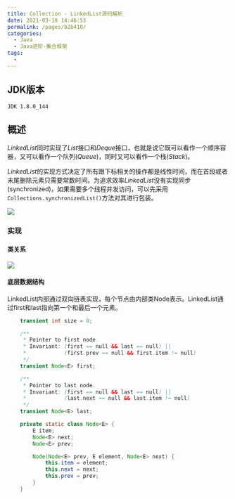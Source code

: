 ```yaml
---
title: Collection - LinkedList源码解析
date: 2021-03-18 14:46:53
permalink: /pages/b2b410/
categories:
  - Java
  - Java进阶-集合框架
tags:
  - 
---
```


## JDK版本

```
JDK 1.8.0_144
```

## 概述

 *LinkedList*同时实现了*List*接口和*Deque*接口，也就是说它既可以看作一个顺序容器，又可以看作一个队列(*Queue*)，同时又可以看作一个栈(*Stack*)。 

*LinkedList*的实现方式决定了所有跟下标相关的操作都是线性时间，而在首段或者末尾删除元素只需要常数时间。为追求效率*LinkedList*没有实现同步(synchronized)，如果需要多个线程并发访问，可以先采用`Collections.synchronizedList()`方法对其进行包装。

![](../img/01_02_00.png)

### 实现

#### 类关系

![](../img/01_02_01.png)

#### 底层数据结构

LinkedList内部通过双向链表实现，每个节点由内部类Node表示。LinkedList通过first和last指向第一个和最后一个元素。

```java
 	transient int size = 0;

    /**
     * Pointer to first node.
     * Invariant: (first == null && last == null) ||
     *            (first.prev == null && first.item != null)
     */
    transient Node<E> first;

    /**
     * Pointer to last node.
     * Invariant: (first == null && last == null) ||
     *            (last.next == null && last.item != null)
     */
    transient Node<E> last;

	private static class Node<E> {
        E item;
        Node<E> next;
        Node<E> prev;

        Node(Node<E> prev, E element, Node<E> next) {
            this.item = element;
            this.next = next;
            this.prev = prev;
        }
    }
```

